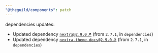 ```yaml
---
"@theguild/components": patch
---
```

dependencies updates:
  - Updated dependency [`nextra@2.9.0` ↗︎](https://www.npmjs.com/package/nextra/v/2.9.0) (from `2.7.1`, in `dependencies`)
  - Updated dependency [`nextra-theme-docs@2.9.0` ↗︎](https://www.npmjs.com/package/nextra-theme-docs/v/2.9.0) (from `2.7.1`, in `dependencies`)
